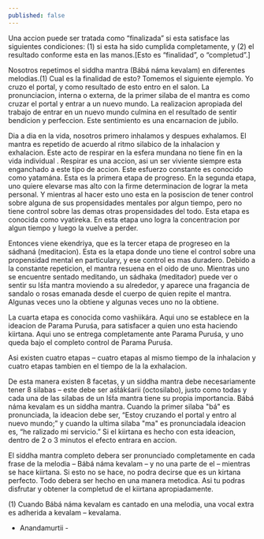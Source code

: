 ```yaml
---
published: false
---
```



Una accion puede ser tratada como “finalizada” si esta satisface las siguientes condiciones: (1) si esta ha sido cumplida completamente, y (2) el resultado conforme esta en las manos.[Esto es “finalidad”, o “completud”.]

Nosotros repetimos el siddha mantra (Bábá náma kevalam) en diferentes melodias.(1) Cual es la finalidad de esto? Tomemos el siguiente ejemplo. Yo cruzo el portal, y como resultado de esto entro en el salon. La pronunciacion, interna o externa, de la primer silaba de el mantra es como cruzar el portal y entrar a un nuevo mundo. La realizacion apropiada del trabajo de entrar en un nuevo mundo culmina en el resultado de sentir bendicion y perfeccion. Este sentimiento es una encarnacion de jubilo.

Dia a dia en la vida, nosotros primero inhalamos y despues exhalamos. El mantra es repetido de acuerdo al ritmo silabico de la inhalacion y exhalacion. Este acto de respirar en la esfera mundana no tiene fin en la vida individual . Respirar es una accion, asi un ser viviente siempre esta enganchado a este tipo de accion. Este esfuerzo constante es conocido como yatamána. Esta es la primera etapa de progreso. En la segunda etapa, uno quiere elevarse mas alto con la firme determinacion de lograr la meta personal. Y mientras al hacer esto uno esta en la posiscion de tener control sobre alguna de sus propensidades mentales por algun tiempo, pero no tiene control sobre las demas otras propensidades del todo. Esta etapa es conocida como vyatireka. En esta etapa uno logra la concentracion por algun tiempo y luego la vuelve a perder.

Entonces viene ekendriya, que es la tercer etapa de progreseo en la sádhaná (meditacion). Esta es la etapa donde uno tiene el control sobre una propensidad mental en particulary, y ese control es mas duradero. Debido a la constante repeticion, el mantra resuena en el oido de uno. Mientras uno se encuentre sentado meditando, un sádhaka (meditador) puede ver o sentir su Iśt́a mantra moviendo a su alrededor, y aparece una fragancia de sandalo o rosas emanada desde el cuerpo de quien repite el mantra. Algunas veces uno la obtiene y algunas veces uno no la obtiene.

La cuarta etapa es conocida como vashiikára. Aqui uno se establece en la ideacion de Parama Puruśa, para satisfacer a quien uno esta haciendo kiirtana. Aqui uno se entrega completamente ante Parama Puruśa, y uno queda bajo el completo control de Parama Puruśa.

Asi existen cuatro etapas – cuatro etapas al mismo tiempo de la inhalacion y cuatro etapas tambien en el tiempo de la la exhalacion.

De esta manera existen 8 facetas, y un siddha mantra debe necesariamente tener 8 silabas – este debe ser aśt́ákśarii (octosilabo), justo como todas y cada una de las silabas de un Iśt́a mantra tiene su propia importancia. Bábá náma kevalam es un siddha mantra. Cuando la primer silaba "bá" es pronunciada, la ideacion debe ser, “Estoy cruzando el portal y entro al nuevo mundo;” y cuando la ultima silaba "ma" es pronunciadala ideacion es, “he ralizado mi servicio.” Si el kiirtana es hecho con esta ideacion, dentro de 2 o 3 minutos el efecto entrara en accion.

El siddha mantra completo debera ser pronunciado completamente en cada frase de la melodia – Bábá náma kevalam – y no una parte de el – mientras se hace kiirtana. Si esto no se hace, no podra decirse que es un kirtana perfecto. Todo debera ser hecho en una manera metodica. Asi tu podras disfrutar y obtener la completud de el kiirtana apropiadamente.


(1) Cuando Bábá náma kevalam es cantado en una melodia, una vocal extra es adherida a kevalam – kevalama. 

- Anandamurtii -
